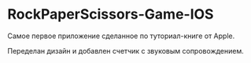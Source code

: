 # RockPaperScissors-Game-IOS

Самое первое приложение сделанное по туториал-книге от Apple. 

Переделан дизайн и добавлен счетчик с звуковым сопровождением. 
